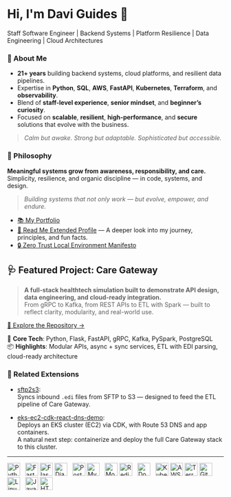 # Hi, I'm Davi Guides 👋

Staff Software Engineer | Backend Systems | Platform Resilience | Data Engineering | Cloud Architectures

### 🧠 About Me

- **21+ years** building backend systems, cloud platforms, and resilient data pipelines.
- Expertise in **Python**, **SQL**, **AWS**, **FastAPI**, **Kubernetes**, **Terraform**, and **observability**.
- Blend of **staff-level experience**, **senior mindset**, and **beginner’s curiosity**.
- Focused on **scalable**, **resilient**, **high-performance**, and **secure** solutions that evolve with the business.

> _Calm but awake. Strong but adaptable. Sophisticated but accessible._

### 📝 Philosophy

**Meaningful systems grow from awareness, responsibility, and care.**<br/>
Simplicity, resilience, and organic discipline — in code, systems, and design.

> _Building systems that not only work — but evolve, empower, and endure._

- [📚 My Portfolio](https://daviguides.github.io/)
- [📄 Read Me Extended Profile](./ABOUTME.md) — A deeper look into my journey, principles, and fun facts.
- [🔒 Zero Trust Local Environment Manifesto](https://daviguides.github.io/articles/devsecops/2025/04/25/zero-trust-manifest.html)

## 🩺 Featured Project: Care Gateway

> **A full-stack healthtech simulation built to demonstrate API design, data engineering, and cloud-ready integration.**  
> From gRPC to Kafka, from REST APIs to ETL with Spark — built to reflect clarity, modularity, and real-world use.

[🔗 Explore the Repository →](https://github.com/daviguides/care-gateway)

🧠 **Core Tech**: Python, Flask, FastAPI, gRPC, Kafka, PySpark, PostgreSQL  
📦 **Highlights**: Modular APIs, async + sync services, ETL with EDI parsing, cloud-ready architecture

### 🔗 Related Extensions

- [sftp2s3](https://github.com/daviguides/sftp2s3):  
  Syncs inbound `.edi` files from SFTP to S3 — designed to feed the ETL pipeline of Care Gateway.

- [eks-ec2-cdk-react-dns-demo](https://github.com/daviguides/eks-ec2-cdk-react-dns-demo):  
  Deploys an EKS cluster (EC2) via CDK, with Route 53 DNS and app containers.  
  A natural next step: containerize and deploy the full Care Gateway stack to this cluster.

---

<p align="left">
  <img src="https://cdn.jsdelivr.net/gh/devicons/devicon/icons/python/python-original.svg" alt="Python" width="30" height="30"/>
  &nbsp;
  <img src="https://cdn.jsdelivr.net/gh/devicons/devicon/icons/fastapi/fastapi-original.svg" alt="FastAPI" width="30" height="30"/>
  <img src="https://cdn.jsdelivr.net/gh/devicons/devicon/icons/flask/flask-original.svg" alt="Flask" width="30" height="30"/>
  <img src="https://cdn.jsdelivr.net/gh/devicons/devicon/icons/django/django-plain.svg" alt="Django" width="30" height="30"/>
  &nbsp;
  <img src="https://cdn.jsdelivr.net/gh/devicons/devicon/icons/postgresql/postgresql-original.svg" alt="PostgreSQL" width="30" height="30"/>
  <img src="https://cdn.jsdelivr.net/gh/devicons/devicon/icons/mysql/mysql-original.svg" alt="MySQL" width="30" height="30"/>
  &nbsp;
  <img src="https://cdn.jsdelivr.net/gh/devicons/devicon/icons/mongodb/mongodb-original.svg" alt="MongoDB" width="30" height="30"/>
  <img src="https://cdn.jsdelivr.net/gh/devicons/devicon/icons/redis/redis-original.svg" alt="Redis" width="30" height="30"/>
  &nbsp;
  <img src="https://cdn.jsdelivr.net/gh/devicons/devicon/icons/docker/docker-original.svg" alt="Docker" width="30" height="30"/>
  &nbsp;
  <img src="https://cdn.jsdelivr.net/gh/devicons/devicon/icons/kubernetes/kubernetes-plain.svg" alt="Kubernetes" width="30" height="30"/>
  <img src="https://cdn.jsdelivr.net/gh/devicons/devicon@latest/icons/amazonwebservices/amazonwebservices-original-wordmark.svg" alt="AWS" width="30" height="30"/>
  <img src="https://cdn.jsdelivr.net/gh/devicons/devicon/icons/terraform/terraform-original.svg" alt="Terraform" width="30" height="30"/>
  <img src="https://cdn.jsdelivr.net/gh/devicons/devicon/icons/git/git-original.svg" alt="Git" width="30" height="30"/>
  &nbsp;
  <img src="https://cdn.jsdelivr.net/gh/devicons/devicon/icons/linux/linux-original.svg" alt="Linux" width="30" height="30"/>
  &nbsp;
  <img src="https://cdn.jsdelivr.net/gh/devicons/devicon/icons/javascript/javascript-original.svg" alt="JavaScript" width="30" height="30"/>
  <img src="https://cdn.jsdelivr.net/gh/devicons/devicon/icons/html5/html5-original.svg" alt="HTML5" width="30" height="30"/>
</p>
